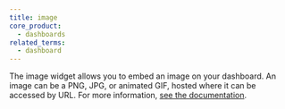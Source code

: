 ```yaml
---
title: image
core_product:
  - dashboards
related_terms:
  - dashboard
---
```

The image widget allows you to embed an image on your dashboard. An image can be a PNG, JPG, or animated GIF, hosted where it can be accessed by URL. For more information, <a href="/dashboards/widgets/annotations_embeds/image/">see the documentation</a>.
